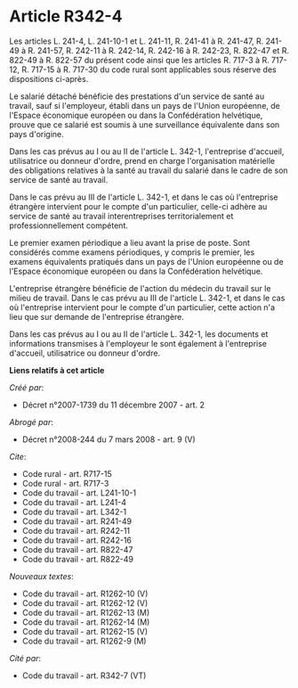 # Article R342-4

Les articles L. 241-4, 
L. 241-10-1 et L. 241-11, R. 241-41 à R. 241-47, R. 241-49 à R. 241-57, R. 242-11 à R. 242-14, R. 242-16 à R. 242-23, R.
822-47 et R. 822-49 à R. 822-57 du présent code ainsi que les articles R. 717-3 à R. 717-12, R. 717-15 à R. 717-30 du code
rural sont applicables sous réserve des dispositions ci-après. 

Le salarié détaché bénéficie des prestations d'un service de santé au travail, sauf si l'employeur, établi dans un pays de
l'Union européenne, de l'Espace économique européen ou dans la Confédération helvétique, prouve que ce salarié est soumis à
une surveillance équivalente dans son pays d'origine. 

Dans les cas prévus au I ou au II de l'article L. 342-1, l'entreprise d'accueil, utilisatrice ou donneur d'ordre, prend en
charge l'organisation matérielle des obligations relatives à la santé au travail du salarié dans le cadre de son service de
santé au travail. 

Dans le cas prévu au III de l'article L. 342-1, et dans le cas où l'entreprise étrangère intervient pour le compte d'un
particulier, celle-ci adhère au service de santé au travail interentreprises territorialement et professionnellement
compétent. 

Le premier examen périodique a lieu avant la prise de poste. Sont considérés comme examens périodiques, y compris le premier,
les examens équivalents pratiqués dans un pays de l'Union européenne ou de l'Espace économique européen ou dans la
Confédération helvétique.

L'entreprise étrangère bénéficie de l'action du médecin du travail sur le milieu de travail. Dans le cas prévu au III de
l'article L. 342-1, et dans le cas où l'entreprise intervient pour le compte d'un particulier, cette action n'a lieu que sur
demande de l'entreprise étrangère. 

Dans les cas prévus au I ou au II de l'article L. 342-1, les documents et informations transmises à l'employeur le sont
également à l'entreprise d'accueil, utilisatrice ou donneur d'ordre.

**Liens relatifs à cet article**

_Créé par_:

  - Décret n°2007-1739 du 11 décembre 2007 - art. 2

_Abrogé par_:

  - Décret n°2008-244 du 7 mars 2008 - art. 9 (V)

_Cite_:

  - Code rural - art. R717-15
  - Code rural - art. R717-3
  - Code du travail - art. L241-10-1
  - Code du travail - art. L241-4
  - Code du travail - art. L342-1
  - Code du travail - art. R241-49
  - Code du travail - art. R242-11
  - Code du travail - art. R242-16
  - Code du travail - art. R822-47
  - Code du travail - art. R822-49

_Nouveaux textes_:

  - Code du travail - art. R1262-10 (V)
  - Code du travail - art. R1262-12 (V)
  - Code du travail - art. R1262-13 (M)
  - Code du travail - art. R1262-14 (M)
  - Code du travail - art. R1262-15 (V)
  - Code du travail - art. R1262-9 (M)

_Cité par_:

  - Code du travail - art. R342-7 (VT)

